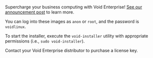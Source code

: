 Supercharge your business computing with Void Enterprise! [See our announcement post](/2025/04/enterprise) to learn more.

You can log into these images as `anon` or `root`, and the password is `voidlinux`.

To start the installer, execute the `void-installer` utility with appropriate permissions (i.e., `sudo void-installer`).

Contact your Void Enterprise distributor to purchase a license key.
